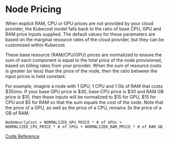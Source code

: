 Node Pricing
============

When explicit RAM, CPU or GPU prices are not provided by your cloud provider, the Kubecost model falls back to the ratio of base CPU, GPU and RAM price inputs supplied. The default values for these parameters are based on the marginal resource rates of the cloud provider, but they can be customized within Kubecost.

These base resource (RAM/CPU/GPU) prices are normalized to ensure the sum of each component is equal to the total price of the node provisioned, based on billing rates from your provider. When the sum of resource costs is greater (or less) than the price of the node, then the ratio between the input prices is held constant.

For example, imagine a node with 1 GPU, 1 CPU and 1 Gb of RAM that costs $35/mo. If your base GPU price is $30, base CPU price is $30 and RAM GB price is $10, then these inputs will be normalized to $15 for GPU, $15 for CPU and $5 for RAM so that the sum equals the cost of the node. Note that the price of a GPU, as well as the price of a CPU, remains 3x the price of a GB of RAM.

    NodeHourlyCost = NORMALIZED_GPU_PRICE * # of GPUs + NORMALIZED_CPU_PRICE * # of CPUs + NORMALIZED_RAM_PRICE * # of RAM GB

[Code Reference](https://github.com/opencost/opencost/blob/v1.98.0/pkg/costmodel/costmodel.go#L933)

